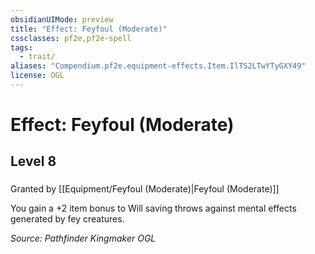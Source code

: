 ```yaml
---
obsidianUIMode: preview
title: "Effect: Feyfoul (Moderate)"
cssclasses: pf2e,pf2e-spell
tags:
  - trait/
aliases: "Compendium.pf2e.equipment-effects.Item.IlTS2LTwYTyGXY49"
license: OGL
---
```

# Effect: Feyfoul (Moderate)
## Level 8
### 






Granted by [[Equipment/Feyfoul (Moderate)|Feyfoul (Moderate)]]

You gain a +2 item bonus to Will saving throws against mental effects generated by fey creatures.

*Source: Pathfinder Kingmaker*
*OGL*
